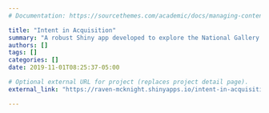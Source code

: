 ```yaml
---
# Documentation: https://sourcethemes.com/academic/docs/managing-content/

title: "Intent in Acquisition"
summary: "A robust Shiny app developed to explore the National Gallery of Art's collection data."
authors: []
tags: []
categories: []
date: 2019-11-01T08:25:37-05:00

# Optional external URL for project (replaces project detail page).
external_link: "https://raven-mcknight.shinyapps.io/intent-in-acquisition/"

---
```

